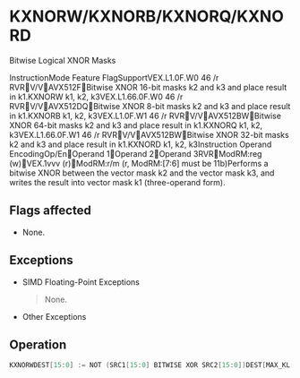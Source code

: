 # KXNORW/KXNORB/KXNORQ/KXNORD

Bitwise Logical XNOR Masks

InstructionMode Feature FlagSupportVEX.L1.0F.W0 46 /r RVRV/VAVX512FBitwise XNOR 16-bit masks k2 and k3 and place result in k1.KXNORW k1, k2, k3VEX.L1.66.0F.W0 46 /r RVRV/VAVX512DQBitwise XNOR 8-bit masks k2 and k3 and place result in k1.KXNORB k1, k2, k3VEX.L1.0F.W1 46 /r RVRV/VAVX512BWBitwise XNOR 64-bit masks k2 and k3 and place result in k1.KXNORQ k1, k2, k3VEX.L1.66.0F.W1 46 /r RVRV/VAVX512BWBitwise XNOR 32-bit masks k2 and k3 and place result in k1.KXNORD k1, k2, k3Instruction Operand EncodingOp/EnOperand 1Operand 2Operand 3RVRModRM:reg (w)VEX.1vvv (r)ModRM:r/m (r, ModRM:[7:6] must be 11b)Performs a bitwise XNOR between the vector mask k2 and the vector mask k3, and writes the result into vector mask k1 (three-operand form).

## Flags affected

- None.

## Exceptions

- SIMD Floating-Point Exceptions
  > None.
- Other Exceptions

## Operation

```C
KXNORWDEST[15:0] := NOT (SRC1[15:0] BITWISE XOR SRC2[15:0])DEST[MAX_KL-1:16] := 0KXNORBDEST[7:0] := NOT (SRC1[7:0] BITWISE XOR SRC2[7:0])DEST[MAX_KL-1:8] := 0KXNORQDEST[63:0] := NOT (SRC1[63:0] BITWISE XOR SRC2[63:0])DEST[MAX_KL-1:64] := 0KXNORDDEST[31:0] := NOT (SRC1[31:0] BITWISE XOR SRC2[31:0])DEST[MAX_KL-1:32] := 0Intel C/C++ Compiler Intrinsic EquivalentKXNORW __mmask16 _mm512_kxnor(__mmask16 a, __mmask16 b);
```
